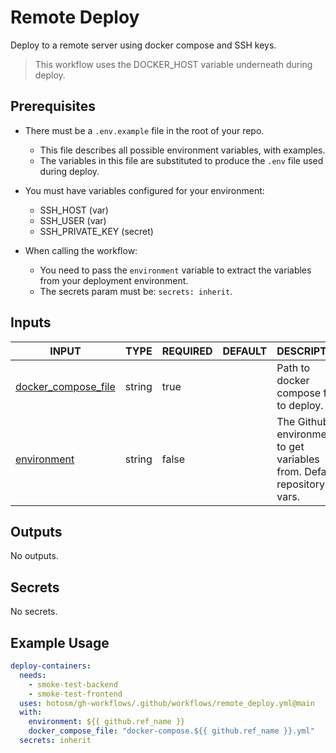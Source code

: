 # Remote Deploy

Deploy to a remote server using docker compose and SSH keys.

> This workflow uses the DOCKER_HOST variable underneath during deploy.

## Prerequisites

- There must be a `.env.example` file in the root of your repo.

  - This file describes all possible environment variables,
    with examples.
  - The variables in this file are substituted to produce the
    `.env` file used during deploy.

- You must have variables configured for your environment:

  - SSH_HOST (var)
  - SSH_USER (var)
  - SSH_PRIVATE_KEY (secret)

- When calling the workflow:

  - You need to pass the `environment` variable to
    extract the variables from your deployment environment.
  - The secrets param must be: `secrets: inherit`.

## Inputs

<!-- AUTO-DOC-INPUT:START - Do not remove or modify this section -->

| INPUT                                                                                     | TYPE   | REQUIRED | DEFAULT | DESCRIPTION                                                                |
| ----------------------------------------------------------------------------------------- | ------ | -------- | ------- | -------------------------------------------------------------------------- |
| <a name="input_docker_compose_file"></a>[docker_compose_file](#input_docker_compose_file) | string | true     |         | Path to docker compose file <br>to deploy.                                 |
| <a name="input_environment"></a>[environment](#input_environment)                         | string | false    |         | The Github environment to get <br>variables from. Default repository vars. |

<!-- AUTO-DOC-INPUT:END -->

## Outputs

<!-- AUTO-DOC-OUTPUT:START - Do not remove or modify this section -->

No outputs.

<!-- AUTO-DOC-OUTPUT:END -->

## Secrets

<!-- AUTO-DOC-SECRETS:START - Do not remove or modify this section -->

No secrets.

<!-- AUTO-DOC-SECRETS:END -->

## Example Usage

```yaml
deploy-containers:
  needs:
    - smoke-test-backend
    - smoke-test-frontend
  uses: hotosm/gh-workflows/.github/workflows/remote_deploy.yml@main
  with:
    environment: ${{ github.ref_name }}
    docker_compose_file: "docker-compose.${{ github.ref_name }}.yml"
  secrets: inherit
```
